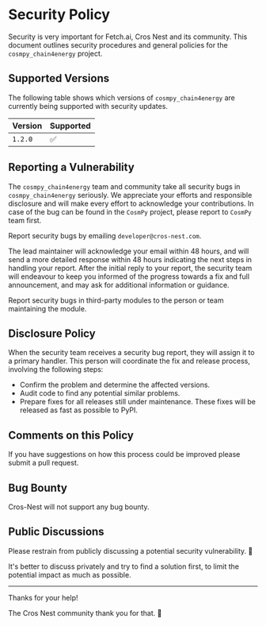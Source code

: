# Security Policy

Security is very important for Fetch.ai, Cros Nest and its community. This document outlines security procedures and general policies for the `cosmpy_chain4energy` project.

## Supported Versions

The following table shows which versions of `cosmpy_chain4energy` are currently being supported with security updates.

| Version  | Supported          |
|----------| ------------------ |
| `1.2.0` | :white_check_mark: |

## Reporting a Vulnerability

The `cosmpy_chain4energy` team and community take all security bugs in `cosmpy_chain4energy` seriously. We appreciate your efforts and responsible disclosure and will make every effort to acknowledge your contributions.
In case of the bug can be found in the `CosmPy` project, please report to `CosmPy` team first.

Report security bugs by emailing `developer@cros-nest.com`.

The lead maintainer will acknowledge your email within 48 hours, and will send a more detailed response within 48 hours indicating the next steps in handling your report. After the initial reply to your report, the security team will endeavour to keep you informed of the progress towards a fix and full announcement, and may ask for additional information or guidance.

Report security bugs in third-party modules to the person or team maintaining the module.

## Disclosure Policy

When the security team receives a security bug report, they will assign it to a primary handler. This person will coordinate the fix and release process, involving the following steps:

- Confirm the problem and determine the affected versions.
- Audit code to find any potential similar problems.
- Prepare fixes for all releases still under maintenance. These fixes will be released as fast as possible to PyPI.

## Comments on this Policy

If you have suggestions on how this process could be improved please submit a pull request.

## Bug Bounty

Cros-Nest will not support any bug bounty.

## Public Discussions

Please restrain from publicly discussing a potential security vulnerability. 🙊

It's better to discuss privately and try to find a solution first, to limit the potential impact as much as possible.

---

Thanks for your help!

The Cros Nest community thank you for that. 🙇